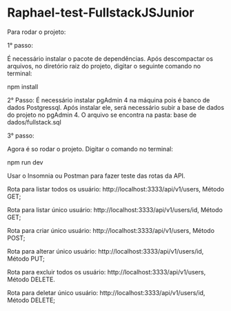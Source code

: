 # Raphael-test-FullstackJSJunior

Para rodar o projeto: 

1° passo:

É necessário instalar o pacote de dependências. Após descompactar os arquivos, no diretório raiz do projeto, digitar o seguinte comando no terminal:

npm install

2° Passo:
É necessário instalar pgAdmin 4 na máquina pois é banco de dados Postgressql. Após instalar ele, será necessário subir a base de dados do projeto no pgAdmin 4.
O arquivo se encontra na pasta: base de dados/fullstack.sql

3° passo:

Agora é so rodar o projeto. Digitar o comando no terminal:

npm run dev

Usar o Insomnia ou Postman para fazer teste das rotas da API.

Rota para listar todos os usuário: http://localhost:3333/api/v1/users, Método GET;

Rota para listar único usuário: http://localhost:3333/api/v1/users/id, Método GET;

Rota para criar único usuário: http://localhost:3333/api/v1/users, Método POST;

Rota para alterar único usuário: http://localhost:3333/api/v1/users/id, Método PUT;

Rota para excluir todos os usuário: http://localhost:3333/api/v1/users, Método DELETE.

Rota para deletar único usuário: http://localhost:3333/api/v1/users/id, Método DELETE;

